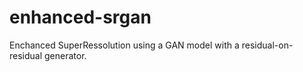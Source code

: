# enhanced-srgan

Enchanced SuperRessolution using a GAN model with a residual-on-residual generator.
